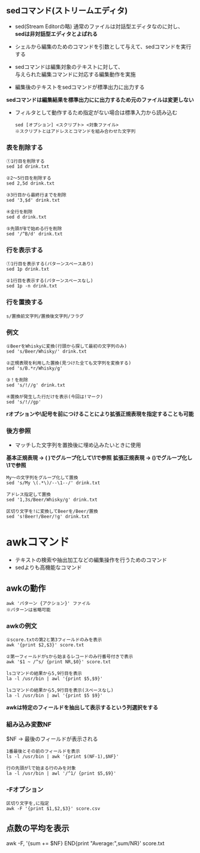 ## sedコマンド(ストリームエディタ)
- sed(Stream Editorの略)
通常のファイルは対話型エディタなのに対し、  
**sedは非対話型エディタとよばれる**

- シェルから編集のためのコマンドを引数として与えて、sedコマンドを実行する
- sedコマンドは編集対象のテキストに対して、  
  与えられた編集コマンドに対応する編集動作を実施
- 編集後のテキストをsedコマンドが標準出力に出力する

**sedコマンドは編集結果を標準出力にに出力するため元のファイルは変更しない**

- フィルタとして動作するため指定がない場合は標準入力から読み込む

      sed [オプション] <スクリプト> <対象ファイル>
      ※スクリプトとはアドレスとコマンドを組み合わせた文字列

### 表を削除する  

    ①1行目を削除する
    sed 1d drink.txt
    
    ②2～5行目を削除する
    sed 2,5d drink.txt
    
    ③3行目から最終行までを削除
    sed '3,$d' drink.txt
    
    ④全行を削除
    sed d drink.txt
    
    ⑤先頭がBで始める行を削除
    sed '/^B/d' drink.txt

### 行を表示する

    ①1行目を表示する(パターンスペースあり)
    sed 1p drink.txt
    
    ②1行目を表示する(パターンスペースなし)
    sed 1p -n drink.txt

### 行を置換する

    s/置換前文字列/置換後文字列/フラグ

### 例文
    ①BeerをWhiskyに変換(行頭から探して最初の文字列のみ)
    sed 's/Beer/Whisky/' drink.txt
    
    ②正規表現を利用した置換(見つけた全ても文字列を変換する)
    sed 's/B.*r/Whisky/g'

    ③！を削除
    sed 's/!//g' drink.txt

    ④置換が発生した行だけを表示(今回は!マーク)
    sed 's/!//gp'

**rオプションや\記号を前につけることにより拡張正規表現を指定することも可能**


### 後方参照
- マッチした文字列を置換後に埋め込みたいときに使用

**基本正規表現 → \( \)でグループ化して\1で参照**
**拡張正規表現 → ()でグループ化し\1で参照**

    My～の文字列をグループ化して置換
    sed 's/My \(.*\)/--\1--/' drink.txt
    
    アドレス指定して置換
    sed '1,3s/Beer/Whisky/g' drink.txt
    
    区切り文字を!に変換してBeerを/Beer/置換
    sed 's!Beer!/Beer/!g' drink.txt


# awkコマンド

- テキストの検索や抽出加工などの編集操作を行うためのコマンド
- sedよりも高機能なコマンド

## awkの動作

    awk 'パターン {アクション}' ファイル
    ※パターンは省略可能

### awkの例文

    ①score.txtの第2と第3フィールドのみを表示
    awk '{print $2,$3}' score.txt

    ②第一フィールドがsから始まるレコードのみ行番号付きで表示
    awk '$1 ~ /^s/ {print NR,$0}' score.txt

    lsコマンドの結果から5,9行目を表示
    la -l /usr/bin | awl '{print $5,$9}'

    lsコマンドの結果から5,9行目を表示(スペースなし)
    la -l /usr/bin | awl '{print $5 $9}'
    

**awkは特定のフィールドを抽出して表示するという列選択をする**

### 組み込み変数NF
$NF → 最後のフィールドが表示される

    1番最後とその前のフィールドを表示
    ls -l /usr/bin | awk '{print $(NF-1),$NF}'
    
    行の先頭がlで始まる行のみを対象
    la -l /usr/bin | awl '/^1/ {print $5,$9}'

### -Fオプション

    区切り文字を,に指定
    awk -F '{print $1,$2,$3}' score.csv

## 点数の平均を表示
awk -F, '{sum += $NF} END{print "Average:",sum/NR}' score.txt
